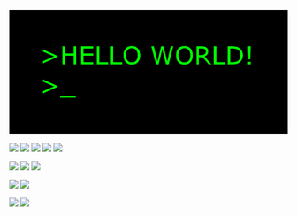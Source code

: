 ![main image](helloworld.gif)

![](https://img.shields.io/badge/java-%23ED8B00.svg?style=for-the-badge&logo=java&logoColor=black)
![](https://img.shields.io/badge/html5-%23E34F26.svg?style=for-the-badge&logo=html5&logoColor=white)
![](https://img.shields.io/badge/css3-%231572B6.svg?style=for-the-badge&logo=css3&logoColor=white)
![](https://img.shields.io/badge/javascript-%23323330.svg?style=for-the-badge&logo=javascript&logoColor=%23F7DF1E)
![](https://img.shields.io/badge/mysql-%2300f.svg?style=for-the-badge&logo=mysql&logoColor=white)



![](https://img.shields.io/badge/Linux-FCC624?style=for-the-badge&logo=linux&logoColor=black)
![](https://img.shields.io/badge/docker-%230db7ed.svg?style=for-the-badge&logo=docker&logoColor=white)
![](https://img.shields.io/badge/vagrant-%231563FF.svg?style=for-the-badge&logo=vagrant&logoColor=white)


![](https://img.shields.io/badge/Linux-FCC624?style=for-the-badge&logo=linux&logoColor=black)
![](https://img.shields.io/badge/mysql-4479A1.svg?style=for-the-badge&logo=mysql&logoColor=white)

![](https://img.shields.io/badge/vagrant-%231563FF.svg?style=for-the-badge&logo=vagrant&logoColor=white)
![](https://img.shields.io/badge/vagrant-1868F2.svg?style=for-the-badge&logo=vagrant&logoColor=white)

